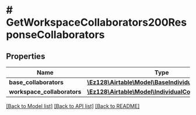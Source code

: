 # # GetWorkspaceCollaborators200ResponseCollaborators

## Properties

Name | Type | Description | Notes
------------ | ------------- | ------------- | -------------
**base_collaborators** | [**\Ez128\Airtable\Model\BaseIndividualCollaborator[]**](BaseIndividualCollaborator.md) |  |
**workspace_collaborators** | [**\Ez128\Airtable\Model\IndividualCollaborator[]**](IndividualCollaborator.md) |  |

[[Back to Model list]](../../README.md#models) [[Back to API list]](../../README.md#endpoints) [[Back to README]](../../README.md)
